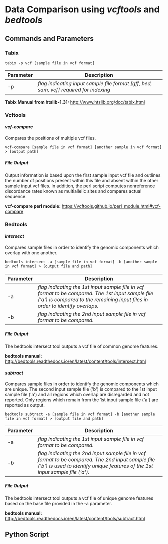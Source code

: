  # Data Comparison using *vcftools* and *bedtools*  

## Commands and Parameters  
### Tabix 
```
tabix -p vcf [sample file in vcf format]
```  
Parameter | Description
----------|-------------
-p | *flag indicating input sample file format [gff, bed, sam, vcf] required for indexing*  

**Tabix Manual from htslib-1.31:** http://www.htslib.org/doc/tabix.html

### Vcftools  
#### ***vcf-compare***  
Compares the positions of multiple vcf files. 
```
vcf-compare [sample file in vcf format] [another sample in vcf format] > [output path]
```  
##### File Output  
Output information is based upon the first sample input vcf file and outlines the number of positions present within this file and absent within the other sample input vcf files. In addition, the perl script computes nonreference discordance rates known as multiallelic sites and compares actual sequence. 

**vcf-compare perl module:** https://vcftools.github.io/perl_module.html#vcf-compare  

### Bedtools  
#### ***intersect***
Compares sample files in order to identify the genomic components which overlap with one another.  
```
bedtools intersect -a [sample file in vcf format] -b [another sample in vcf format] > [output file and path]
```  
Parameter | Description
----------|------------
-a | *flag indicating the 1st input sample file in vcf format to be compared. The 1st input sample file ('a') is compared to the remaining input files in order to identify overlaps.*  
-b | *flag indicating the 2nd input sample file in vcf format to be compared.*  

##### File Output  
The bedtools intersect tool outputs a vcf file of common genome features.

**bedtools manual:** http://bedtools.readthedocs.io/en/latest/content/tools/intersect.html  

#### ***subtract***  
Compares sample files in order to identify the genomic components which are unique. The second input sample file ('b') is compared to the 1st input sample file ('a') and all regions which overlap are disregarded and not reported. Only regions which remain from the 1st input sample file ('a') are reported as output.  
```
bedtools subtract -a [sample file in vcf format] -b [another sample file in vcf format] > [output file and path]
```  
Parameter | Description
----------|------------
-a | *flag indicating the 1st input sample file in vcf format to be compared.*  
-b | *flag indicating the 2nd input sample file in vcf format to be compared. The 2nd input sample file ('b') is used to identify unique features of the 1st input sample file ('a').*  
##### File Output 
The bedtools intersect tool outputs a vcf file of unique genome features based on the base file provided in the -a parameter.

**bedtools manual:** http://bedtools.readthedocs.io/en/latest/content/tools/subtract.html

## Python Script  
